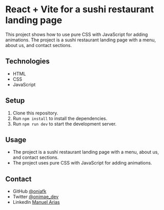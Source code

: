 # React + Vite for a sushi restaurant landing page

This project shows how to use pure CSS with JavaScript for adding animations. The project is a sushi restaurant landing page with a menu, about us, and contact sections.

<!-- write a description for this project -->

## Technologies

- HTML
- CSS
- JavaScript

## Setup

1. Clone this repository.
2. Run `npm install` to install the dependencies.
3. Run `npm run dev` to start the development server.

## Usage

- The project is a sushi restaurant landing page with a menu, about us, and contact sections.
- The project uses pure CSS with JavaScript for adding animations.

## Contact

- GitHub [@oniafk](https://github.com/oniafk)
- Twitter [@onimae_dev](https://twitter.com/onimae_dev)
- LinkedIn [Manuel Arias](https://www.linkedin.com/in/manuel-arias-450191222)

```

```

